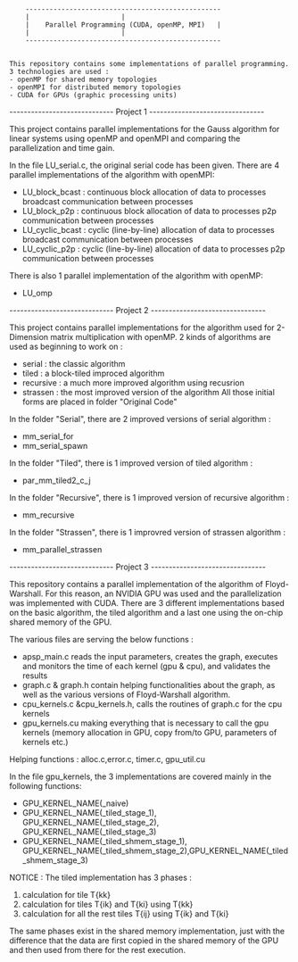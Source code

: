 

		-------------------------------------------------
		|						|
		|    Parallel Programming (CUDA, openMP, MPI)   |
		|						|
		-------------------------------------------------


	This repository contains some implementations of parallel programming.
	3 technologies are used : 
	- openMP for shared memory topologies 
	- openMPI for distributed memory topologies
	- CUDA for GPUs (graphic processing units)

----------------------------- Project 1 --------------------------------

This project contains parallel implementations for the Gauss algorithm 
for linear systems using openMP and openMPI and comparing the parallelization
and time gain.

In the file LU_serial.c, the original serial code has been given.
There are 4 parallel implementations of the algorithm with openMPI:
- LU_block_bcast : 	continuous block allocation of data to processes
				   	broadcast communication between processes
- LU_block_p2p : 	continuous block allocation of data to processes
					p2p communication between processes
- LU_cyclic_bcast :	cyclic (line-by-line) allocation of data to processes
					broadcast communication between processes
- LU_cyclic_p2p :	cyclic (line-by-line) allocation of data to processes
					p2p communication between processes

There is also 1 parallel implementation of the algorithm with openMP:
- LU_omp


----------------------------- Project 2 --------------------------------

This project contains parallel implementations for the algorithm used 
for 2-Dimension matrix multiplication with openMP.
2 kinds of algorithms are used as beginning to work on :
- serial : the classic algorithm
- tiled : a block-tiled improced algorithm
- recursive : a much more improved algorithm using recusrion
- strassen : the most improved version of the algorithm
All those initial forms are placed in folder "Original Code"

In the folder "Serial", there are 2 improved versions of serial algorithm :
- mm_serial_for 
- mm_serial_spawn

In the folder "Tiled", there is 1 improved version of tiled algorithm :
- par_mm_tiled2_c_j

In the folder "Recursive", there is 1 improved version of recursive algorithm :
- mm_recursive

In the folder "Strassen", there is 1 improvred version of strassen algorithm :
- mm_parallel_strassen

----------------------------- Project 3 --------------------------------

This repository contains a parallel implementation of the algorithm of 
Floyd-Warshall. For this reason, an NVIDIA GPU was used and the parallelization
was implemented with CUDA. There are 3 different implementations based on the 
basic algorithm, the tiled algorithm and a last one using the on-chip shared
memory of the GPU.

The various files are serving the below functions :
- apsp_main.c reads the input parameters, creates the graph, executes and 
monitors the time of each kernel (gpu & cpu), and validates the results
- graph.c & graph.h contain helping functionalities about the graph, as well
as the various versions of Floyd-Warshall algorithm.
- cpu_kernels.c &cpu_kernels.h, calls the routines of graph.c for the cpu kernels
- gpu_kernels.cu making everything that is necessary to call the gpu kernels
(memory allocation in GPU, copy from/to GPU, parameters of kernels etc.)

Helping functions : alloc.c,error.c, timer.c, gpu_util.cu

In the file gpu_kernels, the 3 implementations are covered mainly in the
following functions:
- GPU_KERNEL_NAME(_naive)
- GPU_KERNEL_NAME(_tiled_stage_1), GPU_KERNEL_NAME(_tiled_stage_2), GPU_KERNEL_NAME(_tiled_stage_3)
- GPU_KERNEL_NAME(_tiled_shmem_stage_1), GPU_KERNEL_NAME(_tiled_shmem_stage_2),GPU_KERNEL_NAME(_tiled_shmem_stage_3)

NOTICE : The tiled implementation has 3 phases :
1. calculation for tile T{kk}
2. calculation for tiles T{ik} and T{ki} using T{kk}
3. calculation for all the rest tiles T{ij} using T{ik} and T{ki}

The same phases exist in the shared memory implementation, just with the difference
that the data are first copied in the shared memory of the GPU and then
used from there for the rest execution.

